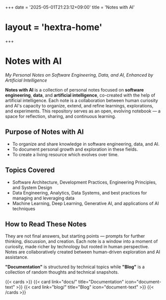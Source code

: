 +++
date = '2025-05-01T21:23:12+09:00'
title = 'Notes with AI'
# layout = 'hextra-home'
+++

# Notes with AI

_My Personal Notes on Software Engineering, Data, and AI, Enhanced by Artificial Intelligence_

**Notes with AI** is a collection of personal notes focused on **software engineering**, **data**, and **artificial
intelligence**, co-created with the help of artificial intelligence. Each note is a collaboration between human
curiosity and AI's capacity to organize, extend, and refine learnings, explorations, and experiments. This repository
serves as an open, evolving notebook — a space for reflection, sharing, and continuous learning.

## Purpose of Notes with AI

- To organize and share knowledge in software engineering, data, and AI.
- To document personal growth and exploration in these fields.
- To create a living resource which evolves over time.

## Topics Covered

- Software Architecture, Development Practices, Engineering Principles, and System Design
- Data Engineering, Analytics, Data Systems, and best practices for managing and leveraging data
- Machine Learning, Deep Learning, Generative AI, and applications of AI techniques

## How to Read These Notes

They are not final answers, but starting points — prompts for further thinking, discussion, and creation. Each note is a
window into a moment of curiosity, made richer by technology but rooted in human perspective. Notes are collaboratively
created between human-driven exploration and AI assistance.

**"Documentation"** is structured by technical topics while **"Blog"** is a collection of random thoughts and technical
snapshots.

<!-- deno-fmt-ignore-start -->
{{< cards >}}
  {{< card link="docs/" title="Documentation" icon="document-text" >}}
  {{< card link="blog/" title="Blog" icon="document-text" >}}
{{< /cards >}}
<!-- deno-fmt-ignore-end -->
